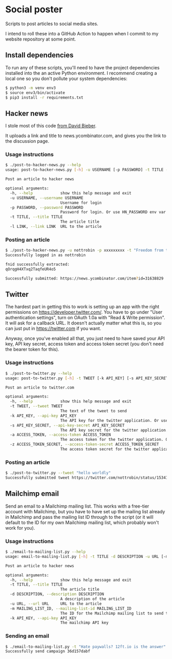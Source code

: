 # Social poster

Scripts to post articles to social media sites.

I intend to roll these into a GitHub Action to happen when I commit to my website repository at some point.

## Install dependencies

To run any of these scripts, you'll need to have the project dependencies installed into the an active Python environment. I recommend creating a local one so you don't pollute your system dependencies:

``` bash
$ python3 -m venv env3
$ source env3/bin/activate
$ pip3 install -r requirements.txt
```

## Hacker news

I stole most of this code [from David Bieber](https://davidbieber.com/snippets/2020-05-02-hackernews-submit/).

It uploads a link and title to news.ycombinator.com, and gives you the link to the discussion page.

### Usage instructions

``` bash
$ ./post-to-hacker-news.py --help
usage: post-to-hacker-news.py [-h] -u USERNAME [-p PASSWORD] -t TITLE -l LINK

Post an article to hacker news

optional arguments:
  -h, --help            show this help message and exit
  -u USERNAME, --username USERNAME
                        Username for login
  -p PASSWORD, --password PASSWORD
                        Password for login. Or use HN_PASSWORD env var.
  -t TITLE, --title TITLE
                        The article title
  -l LINK, --link LINK  URL to the article
```

### Posting an article

``` bash
$ ./post-to-hacker-news.py -u nottrobin -p xxxxxxxxx -t "Freedom from the tyranny of metrics" -l "https://robinwinslow.uk/freedom-from-the-tyranny-of-metrics"
Successfully logged in as nottrobin

fnid successfully extracted:
qOrqgH4XTxq2TaqfeUR4o5

Successfully submitted: https://news.ycombinator.com/item?id=31638829
```

## Twitter

The hardest part in getting this to work is setting up an app with the right permissions on https://developer.twitter.com/. You have to go under "User authentication settings", turn on OAuth 1.0a with "Read & Write permission". It will ask for a callback URL. It doesn't actually matter what this is, so you can just put in https://twitter.com if you want.

Anyway, once you've enabled all that, you just need to have saved your API key, API key secret, access token and access token secret (you don't need the bearer token for this).

### Usage instructions

``` bash
$ ./post-to-twitter.py --help
usage: post-to-twitter.py [-h] -t TWEET [-k API_KEY] [-s API_KEY_SECRET] [-a ACCESS_TOKEN] [-z ACCESS_TOKEN_SECRET]

Post an article to twitter.com

optional arguments:
  -h, --help            show this help message and exit
  -t TWEET, --tweet TWEET
                        The text of the tweet to send
  -k API_KEY, --api-key API_KEY
                        The API key for the twitter application. Or use TWITTER_API_KEY env var.
  -s API_KEY_SECRET, --api-key-secret API_KEY_SECRET
                        The API key secret for the twitter application. Or use TWITTER_API_KEY_SECRET env var.
  -a ACCESS_TOKEN, --access-token ACCESS_TOKEN
                        The access token for the twitter application. Or use TWITTER_ACCESS_TOKEN env var.
  -z ACCESS_TOKEN_SECRET, --access-token-secret ACCESS_TOKEN_SECRET
                        The access token secret for the twitter application. Or use TWITTER_ACCESS_TOKEN_SECRET env var.
```

### Posting an article

``` bash
$ ./post-to-twitter.py --tweet "hello worldly"
Successfully submitted tweet https://twitter.com/nottrobin/status/1534172049517727746
```

## Mailchimp email

Send an email to a Mailchimp mailing list. This works with a free-tier account with Mailchimp, but you have to have set up the mailing list already in Mailchimp and pass the mailing list ID through to the script (or it will default to the ID for my own Mailchimp mailing list, which probably won't work for you).

### Usage instructions

``` bash
$ ./email-to-mailing-list.py --help
usage: email-to-mailing-list.py [-h] -t TITLE -d DESCRIPTION -u URL [-m MAILING_LIST_ID] [-k API_KEY]

Post an article to hacker news

optional arguments:
  -h, --help            show this help message and exit
  -t TITLE, --title TITLE
                        The article title
  -d DESCRIPTION, --description DESCRIPTION
                        A description of the article
  -u URL, --url URL     URL to the article
  -m MAILING_LIST_ID, --mailing-list-id MAILING_LIST_ID
                        The ID for the Mailchimp mailing list to send to
  -k API_KEY, --api-key API_KEY
                        The mailchimp API key
```

### Sending an email

``` bash
$ ./email-to-mailing-list.py -t "Hate paywalls? 12ft.io is the answer" -d "After trying many ways to get around paywalls, I've landed on 12ft.io. It's simply awesome." -u "https://robinwinslow.uk/hate-paywalls-12ft.io-is-the-answer"
Successfully send campaign 36d157dabf
```

